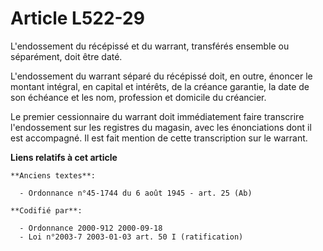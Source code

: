 # Article L522-29

L'endossement du récépissé et du warrant, transférés ensemble ou séparément, doit être daté.

L'endossement du warrant séparé du récépissé doit, en outre, énoncer le montant intégral, en capital et intérêts, de la
créance garantie, la date de son échéance et les nom, profession et domicile du créancier.

Le premier cessionnaire du warrant doit immédiatement faire transcrire l'endossement sur les registres du magasin, avec les
énonciations dont il est accompagné. Il est fait mention de cette transcription sur le warrant.

**Liens relatifs à cet article**

	**Anciens textes**:

	  - Ordonnance n°45-1744 du 6 août 1945 - art. 25 (Ab)

	**Codifié par**:

	  - Ordonnance 2000-912 2000-09-18
	  - Loi n°2003-7 2003-01-03 art. 50 I (ratification)
